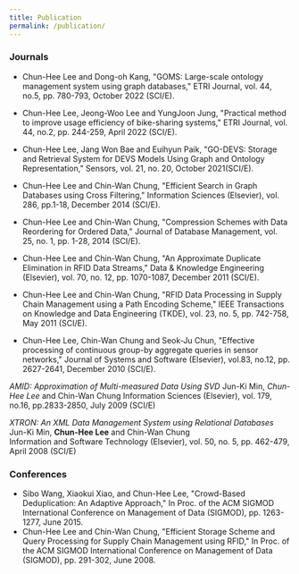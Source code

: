 ```yaml
---
title: Publication
permalink: /publication/
---
```


### Journals

- Chun-Hee Lee and Dong-oh Kang, "GOMS: Large-scale ontology management system using graph databases," ETRI Journal, vol. 44, no.5, pp. 780-793, October 2022 (SCI/E).

- Chun-Hee Lee, Jeong-Woo Lee and YungJoon Jung, "Practical method to improve usage efficiency of bike-sharing systems," ETRI Journal, vol. 44, no.2, pp. 244-259, April 2022 (SCI/E).


- Chun-Hee Lee, Jang Won Bae and Euihyun Paik, "GO-DEVS: Storage and Retrieval System for DEVS Models Using Graph and Ontology Representation," Sensors, vol. 21, no. 20, October 2021(SCI/E).

- Chun-Hee Lee and Chin-Wan Chung, "Efficient Search in Graph Databases using Cross Filtering," Information Sciences (Elsevier), vol. 286, pp.1-18, December 2014 (SCI/E).

- Chun-Hee Lee and Chin-Wan Chung, "Compression Schemes with Data Reordering for Ordered Data," Journal of Database Management, vol. 25, no. 1, pp. 1-28, 2014 (SCI/E).

- Chun-Hee Lee and Chin-Wan Chung, "An Approximate Duplicate Elimination in RFID Data Streams," Data & Knowledge Engineering (Elsevier), vol. 70, no. 12, pp. 1070-1087, December 2011 (SCI/E).

- Chun-Hee Lee and Chin-Wan Chung, "RFID Data Processing in Supply Chain Management using a Path Encoding Scheme," IEEE Transactions on Knowledge and Data Engineering (TKDE), vol. 23, no. 5, pp. 742-758, May 2011 (SCI/E).

- Chun-Hee Lee, Chin-Wan Chung and Seok-Ju Chun, "Effective processing of continuous group-by aggregate queries in sensor networks," Journal of Systems and Software (Elsevier), vol.83, no.12, pp. 2627-2641, December 2010 (SCI/E).


_AMID: Approximation of Multi-measured Data Using SVD_
Jun-Ki Min, _Chun-Hee Lee_ and Chin-Wan Chung
Information Sciences (Elsevier), vol. 179, no.16, pp.2833-2850, July 2009 (SCI/E)

_XTRON: An XML Data Management System using Relational Databases_<br> 
Jun-Ki Min, **Chun-Hee Lee** and Chin-Wan Chung<br>
Information and Software Technology (Elsevier), vol. 50, no. 5, pp. 462-479, April 2008 (SCI/E)

### Conferences
- Sibo Wang, Xiaokui Xiao, and Chun-Hee Lee, "Crowd-Based Deduplication: An Adaptive Approach," In Proc. of the ACM SIGMOD International Conference on Management of Data (SIGMOD), pp. 1263-1277, June 2015.
- Chun-Hee Lee and Chin-Wan Chung, "Efficient Storage Scheme and Query Processing for Supply Chain Management using RFID," In Proc. of the ACM SIGMOD International Conference on Management of Data (SIGMOD), pp. 291-302, June 2008.



